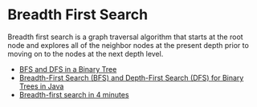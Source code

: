 # Breadth First Search

Breadth first search is a graph traversal algorithm that starts at the root node and explores all of the neighbor nodes at the present depth prior to moving on to the nodes at the next depth level.

- [BFS and DFS in a Binary Tree](https://www.youtube.com/watch?v=uWL6FJhq5fM)
- [Breadth-First Search (BFS) and Depth-First Search (DFS) for Binary Trees in Java](https://www.digitalocean.com/community/tutorials/breadth-first-search-depth-first-search-bfs-dfs)
- [Breadth-first search in 4 minutes](https://www.youtube.com/watch?v=HZ5YTanv5QE)
